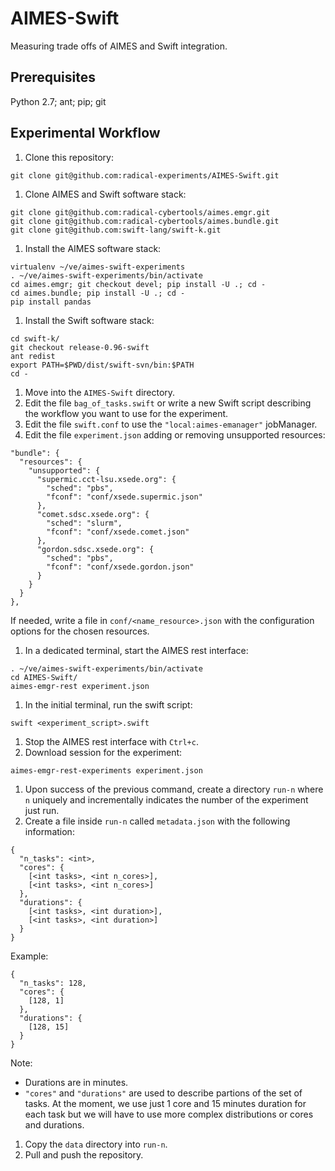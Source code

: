 # AIMES-Swift
Measuring trade offs of AIMES and Swift integration.

## Prerequisites

Python 2.7; ant; pip; git

## Experimental Workflow
1. Clone this repository:

  ```
  git clone git@github.com:radical-experiments/AIMES-Swift.git
  ```

1. Clone AIMES and Swift software stack:

  ```
  git clone git@github.com:radical-cybertools/aimes.emgr.git
  git clone git@github.com:radical-cybertools/aimes.bundle.git
  git clone git@github.com:swift-lang/swift-k.git
  ```

1. Install the AIMES software stack:
 
  ```
  virtualenv ~/ve/aimes-swift-experiments
  . ~/ve/aimes-swift-experiments/bin/activate
  cd aimes.emgr; git checkout devel; pip install -U .; cd -
  cd aimes.bundle; pip install -U .; cd -
  pip install pandas
  ```

1. Install the Swift software stack:

  ```
  cd swift-k/
  git checkout release-0.96-swift
  ant redist
  export PATH=$PWD/dist/swift-svn/bin:$PATH
  cd -
  ```

1. Move into the ```AIMES-Swift``` directory.
1. Edit the file ```bag_of_tasks.swift``` or write a new Swift script describing the workflow you want to use for the experiment.
1. Edit the file ```swift.conf``` to use the ```"local:aimes-emanager"``` jobManager.
1. Edit the file ```experiment.json``` adding or removing unsupported resources:

  ```
  "bundle": {
    "resources": {
      "unsupported": {
        "supermic.cct-lsu.xsede.org": {
          "sched": "pbs",
          "fconf": "conf/xsede.supermic.json"
        },
        "comet.sdsc.xsede.org": {
          "sched": "slurm",
          "fconf": "conf/xsede.comet.json"
        },
        "gordon.sdsc.xsede.org": {
          "sched": "pbs",
          "fconf": "conf/xsede.gordon.json"
        }
      }
    }
  },
  ```

  If needed, write a file in ```conf/<name_resource>.json``` with the configuration options for the chosen resources.

1. In a dedicated terminal, start the AIMES rest interface:

  ```
  . ~/ve/aimes-swift-experiments/bin/activate
  cd AIMES-Swift/
  aimes-emgr-rest experiment.json
  ```

1. In the initial terminal, run the swift script:

  ```
  swift <experiment_script>.swift
  ```

1. Stop the AIMES rest interface with ```Ctrl+c```.
1. Download session for the experiment:

  ```
  aimes-emgr-rest-experiments experiment.json
  ```

1. Upon success of the previous command, create a directory ```run-n``` where ```n``` uniquely and incrementally indicates the number of the experiment just run.
1. Create a file inside ```run-n``` called ```metadata.json``` with the following information:

  ```
  {
    "n_tasks": <int>,
    "cores": {
      [<int tasks>, <int n_cores>],
      [<int tasks>, <int n_cores>]
    },
    "durations": {
      [<int tasks>, <int duration>],
      [<int tasks>, <int duration>]
    }
  }
  ```
  
  Example:
  
  ```
  {
    "n_tasks": 128,
    "cores": {
      [128, 1]
    },
    "durations": {
      [128, 15]
    }
  }
  ```
  
  Note:
  * Durations are in minutes.
  * ```"cores"``` and ```"durations"``` are used to describe partions of the set of tasks. At the moment, we use just 1 core and 15 minutes duration for each task but we will have to use more complex distributions or cores and durations.

1. Copy the ```data``` directory into ```run-n```.
1. Pull and push the repository. 
